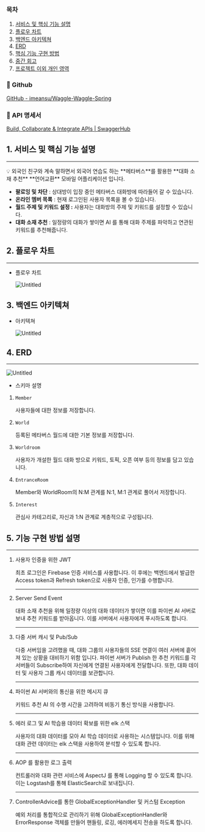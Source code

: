 ### 목차

1. [서비스 및 핵심 기능 설명](https://www.notion.so/d879e319b9d942118936261b8ef5ff1d)
2. [플로우 차트](https://www.notion.so/d879e319b9d942118936261b8ef5ff1d)
3. [백엔드 아키텍쳐](https://www.notion.so/d879e319b9d942118936261b8ef5ff1d)
4. [ERD](https://www.notion.so/d879e319b9d942118936261b8ef5ff1d)
5. [핵심 기능 구현 방법](https://www.notion.so/d879e319b9d942118936261b8ef5ff1d)
6. [중간 회고](https://www.notion.so/d879e319b9d942118936261b8ef5ff1d)
7. [프로젝트 이외 개인 영역](https://www.notion.so/d879e319b9d942118936261b8ef5ff1d)

### 🔗 Github

[GitHub - imeansu/Waggle-Waggle-Spring](https://github.com/imeansu/Waggle-Waggle-Spring)

### 📲 API 명세서

[Build, Collaborate & Integrate APIs | SwaggerHub](https://app.swaggerhub.com/apis/waggle6/waggle/1.0.0-oas3)

## 1. 서비스 및 핵심 기능 설명

---

<aside>
💡 외국인 친구와 계속 말하면서 외국어 연습도 하는
**메타버스**를 활용한 **대화 소재 추천** **언어교환** 모바일 어플리케이션 입니다.

</aside>

- **팔로잉 및 차단** : 상대방이 입장 중인 메타버스 대화방에 따라들어 갈 수 있습니다.
- **온라인 멤버 목록** : 현재 로그인된 사용자 목록을 볼 수 있습니다.
- **월드 주제 및 키워드 설정 :** 사용자는 대화방의 주제 및 키워드를 설정할 수 있습니다.
- **대화 소재 추천** : 일정량의 대화가 쌓이면 AI 를 통해 대화 주제를 파악하고 연관된 키워드를 추천해줍니다.

## 2. 플로우 차트

---

- 플로우 차트
    
    ![Untitled](https://www.notion.so/image/https%3A%2F%2Fs3-us-west-2.amazonaws.com%2Fsecure.notion-static.com%2F5181e3a1-045a-44d3-8019-1bf4e48de128%2FUntitled.png?table=block&id=0acb975c-ce4f-450f-8c5b-3dde82bf72a3&spaceId=3ff3cc55-be4f-4375-ab1b-692684f19695&width=2000&userId=cf16c311-461d-4956-8b1a-92572df9e58c&cache=v2)
    

## 3. 백엔드 아키텍쳐

- 아키텍쳐
    
    ![Untitled](https://www.notion.so/image/https%3A%2F%2Fs3-us-west-2.amazonaws.com%2Fsecure.notion-static.com%2F85a02b40-1eba-4eb7-8d5b-cf04900308c0%2FUntitled.png?table=block&id=4137a135-209a-4702-843f-d9e37ed79121&spaceId=3ff3cc55-be4f-4375-ab1b-692684f19695&width=2000&userId=cf16c311-461d-4956-8b1a-92572df9e58c&cache=v2)
    

## 4. ERD

---

![Untitled](https://www.notion.so/image/https%3A%2F%2Fs3-us-west-2.amazonaws.com%2Fsecure.notion-static.com%2Fdd816ad6-3af4-47d0-a3b5-58ef24ebd348%2FUntitled.png?table=block&id=058d593b-3d40-44eb-afdb-59957b8212f8&spaceId=3ff3cc55-be4f-4375-ab1b-692684f19695&width=2000&userId=cf16c311-461d-4956-8b1a-92572df9e58c&cache=v2)

- 스키마 설명
1. `Member`
    
    사용자들에 대한 정보를 저장합니다.
    
2. `World`
    
    등록된 메타버스 월드에 대한 기본 정보를 저장합니다.
    
3. `Worldroom`
    
    사용자가 개설한 월드 대화 방으로 키워드, 토픽, 오픈 여부 등의 정보를 담고 있습니다.
    
4. `EntranceRoom`
    
    Member와 WorldRoom의 N:M 관계를 N:1, M:1  관계로 풀어서 저장합니다.
    
5. `Interest`
    
    관심사 카테고리로, 자신과 1:N 관계로 계층적으로 구성됩니다.
    

## 5. 기능 구현 방법 설명

---

1. 사용자 인증을 위한 JWT
    
    최초 로그인은 Firebase 인증 서비스를 사용합니다. 이 후에는 백엔드에서 발급한 Access token과 Refresh token으로 사용자 인증, 인가를 수행합니다.
    
    ---
    
2. Server Send Event
    
    대화 소재 추천을 위해 일정량 이상의 대화 데이터가 쌓이면 이를 파이썬 AI 서버로 보내 추천 키워드를 받아옵니다. 이를 서버에서 사용자에게 푸시하도록 합니다.
    
    ---
    
3. 다중 서버 캐시 및 Pub/Sub
    
    다중 서버임을 고려했을 때, 대화 그룹의 사용자들의 SSE 연결이 여러 서버에 흩어져 있는 상황을 대비하기 위함 입니다. 파이썬 서버가 Publish 한 추천 키워드를 각 서버들이 Subscribe하여 자신에게 연결된 사용자에게 전달합니다. 또한, 대화 데이터 및 사용자 그룹 캐시 데이터를 보관합니다.
    
    ---
    
4. 파이썬 AI 서버와의 통신을 위한 메시지 큐
    
    키워드 추천 AI 의 수행 시간을 고려하여 비동기 통신 방식을 사용합니다. 
    
    ---
    
5. 에러 로그 및 AI 학습용 데이터 확보를 위한 elk 스택 
    
    사용자의 대화 데이터를 모아 AI 학습 데이터로 사용하는 시스템입니다. 이를 위해 대화 관련 데이터는 elk 스택을 사용하여 분석할 수 있도록 합니다.
    
    ---
    
6. AOP 를 활용한 로그 출력
    
    컨트롤러와 대화 관련 서비스에 AspectJ 를 통해 Logging 할 수 있도록 합니다. 이는 Logstash를 통해 ElasticSearch로 보내집니다.
    
    ---
    
7. ControllerAdvice를 통한 GlobalExceptionHandler 및 커스텀 Exception
    
    예외 처리를 통합적으로 관리하기 위해 GlobalExceptionHandler와 ErrorResponse 객체를 만들어 핸들링, 로깅, 에러메세지 전송을 하도록 합니다.
